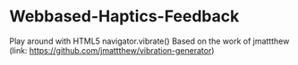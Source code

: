 # Webbased-Haptics-Feedback
Play around with HTML5 navigator.vibrate()
Based on the work of jmattthew (link: https://github.com/jmattthew/vibration-generator)
